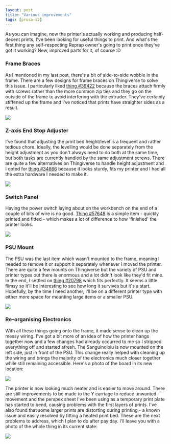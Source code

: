 ```yaml
---
layout: post
title: "Various improvements"
tags: [prusa-i2]
---
```


As you can imagine, now the printer's actually working and producing half-decent prints, I've been looking for useful things to print.  And what's the first thing any self-respecting Reprap owner's going to print once they've got it working?  New, improved parts for it, of course :D

### Frame Braces

As I mentioned in my last post, there's a bit of side-to-side wobble in the frame.  There are a few designs for frame braces on Thingiverse to solve this issue.  I particularly liked [thing #39422](http://www.thingiverse.com/thing:39422) because the braces attach firmly with screws rather than the more common zip ties and they go on the outside of the frame to avoid interfering with the extruder.  They've certainly stiffened up the frame and I've noticed that prints have straighter sides as a result.

![](/images/prusa-i2/IMG_0022.tn.jpg)

### Z-axis End Stop Adjuster

I've found that adjusting the print bed height/level is a frequent and rather tedious chore.  Ideally, the levelling would be done separately from the height adjustment as you don't always need to do both at the same time, but both tasks are currently handled by the same adjustment screws.  There are quite a few alternatives on Thingiverse to handle height adjustment and I opted for [thing #34666](http://www.thingiverse.com/thing:34666) because it looks sturdy, fits my printer and I had all the extra hardware I needed to make it.

![](/images/prusa-i2/IMG_0029.tn.jpg)

### Switch Panel

Having the power switch laying about on the workbench on the end of a couple of bits of wire is no good.  [Thing #57648](http://www.thingiverse.com/thing:57648) is a simple item - quickly printed and fitted - which makes a lot of difference to how 'finished' the printer looks.

![](/images/prusa-i2/IMG_0030.tn.jpg)

### PSU Mount

The PSU was the last item which wasn't mounted to the frame, meaning I needed to remove it or support it separately whenever I moved the printer.  There are quite a few mounts on Thingiverse but the variety of PSU and printer types out there is enormous and a lot didn't look like they'd fit mine.  In the end, I settled on [thing #20798](http://www.thingiverse.com/thing:20798) which fits perfectly.  It seems a little flimsy so it'll be interesting to see how long it survives but it's a start.  Hopefully, by the time I need another, I'll be on a different printer type with either more space for mounting large items or a smaller PSU.

![](/images/prusa-i2/IMG_0032.tn.jpg)

### Re-organising Electronics

With all these things going onto the frame, it made sense to clean up the messy wiring.  I've got a bit more of an idea of how the printer hangs together now and a few changes had already occurred to me so I stripped everything off and started afresh.  The Sanguinololu is now mounted on the left side, just in front of the PSU.  This change really helped with cleaning up the wiring and brings the majority of the electronics much closer together while still remaining accessible.  Here's a photo of the board in its new location:

![](/images/prusa-i2/IMG_0023.tn.jpg)

The printer is now looking much neater and is easier to move around.  There are still improvements to be made to the Y carriage to reduce unwanted movement and the perspex sheet I've been using as a temporary print plate has started to bend, causing problems with the first layers of prints.  I've also found that some larger prints are distorting during printing - a known issue and easily resolved by fitting a heated print bed.  These are the next problems to address, which I plan to do after pay day.  I'll leave you with a photo of the whole thing in its current state:

![](/images/prusa-i2/IMG_0036.tn.jpg)
